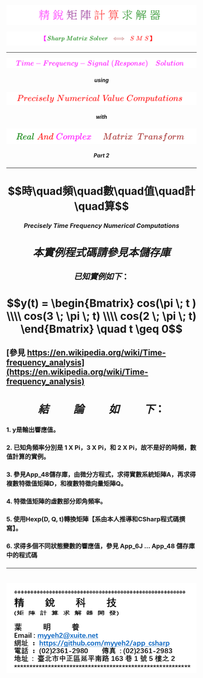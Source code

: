 <!--     範例 App_50        -->

### 
<!--                 
# \[{  \color{Fuchsia}精\;銳\; \color{Purple}矩\;陣\;  \color{Red}計\;算\; \color{Green} 求\;解\;器  }\] 
-->  
![](Images/11-10-01.png) 


<!--         
#### \[{  \color{Fuchsia} 【 \color{Green}  Sharp \; Matrix \; Solver \;  \color{Brown} \iff  \;  \color{Red} S\;M\;S】 }\]  
-->  
![](Images/11-10-02.png)  

---

<!--   
## \[{ \color{Fuchsia} Time-Frequency-Signal \;(Response) \quad Solution  }\] 
-->
![](Images/11-30-01.png)    

 
<!--     ##### \[ using \]   -->
<!--  ![](Images/11-30-07.png)  -->   
##### $$using$$

<!--   
## \[  \color{Red} Precisely \; Numerical \; Value \; Computations  \]  
-->  
![](Images/11-30-02.png) 

  
<!--     ##### \[ with \]   -->   
<!--    ![](Images/11-30-08.png)   -->   
##### $$with$$

<!--   
## \[{ \color{Green} Real \; \color{Red} And \; \color{magenta} Complex \quad \; \color{Brown} Matrix \;\; Transform  }\] 
-->
![](Images/11-30-03.png)  

  
<!--         ##### \[ Part \; 1 \]    -->   
<!--    ![](Images/11-30-09.png)     -->   
##### $$Part \; 2$$

####

---  

# $$時\quad頻\quad數\quad值\quad計\quad算$$   

### $$Precisely \; Time \; Frequency \; Numerical \; Computations$$  


<!--      
#########################################################

#  $ 微分方程式 : $

### $$ M(t) \times \ddot{y}_h(t) + C(t) \times \dot{y}_h(t) + K(t) \times y_h(t) = d_h $$  

## $$ 由齊次微分方程式，得到\quad \ddot{y}_h(t)、\dot{y}_h(t)、y_h(t) $$  

### $$ M(t) \times \ddot{y}_p(t) + C(t) \times \dot{y}_p(t) + K(t) \times y_p(t) = f(t) $$  

## $$ 由非齊次微分方程式，得到\quad \ddot{y}_p(t)、\dot{y}_p(t)、y_p(t) $$   

## $通解 ：$ 

##  $$\begin{bmatrix}\dot{y}(t)\\y(t)\end{bmatrix} =\begin{bmatrix}\dot{y}_h(t)\\y_h(t)\end{bmatrix} + \begin{bmatrix}\dot{y}_p(t)\\y_p(t)\end{bmatrix}$$

---  

>  ***空間多自由度、且多階的時間函數、齊次微分方程式：M(t) * yh''(t) + C(t) * yh'(t) + K(t) * yh(t) = dh，使用友矩陣(Companion Matrix)的方法，求得系統或狀態矩陣 A(t)，再求得 A(t) * Q(t) = Q(t) * D(t)，其中Q（t）是特徵向量矩陣，D（t）是特徵值矩陣，稱此法為實數與複數矩陣轉換（ Real And Complex Matrix Transform ），本求解法可對應於 Laplace、 Fourier、 Z Transform 或是捲積積分法等等。隨時間變化的角頻率（$\omega$）是系統矩陣 A（t）之複數特徵值的虛數值，隨時間變化的模態，是系統矩陣 A（t）的特徵向量。D（t）和Q（t）為系統的潛在特性，並在系統受到外力時，才會顯現出來。若要求得系統的訊號響應值[Signal Response]，應由實際量測的初始值或是邊界值，求得複數係數向量$d_h$，再依據如下推導的公式求得。有關初始值和邊界值分別參見App_6J和App_6M儲存庫，而相關的推導公式如右，$\begin{bmatrix}y_h'(t)\\y_h(t)\end{bmatrix} = H_{exp}(D,Q,t) \times d_h$，其中$D$為複數特徵值矩陣，$Q$為複數特徵向量矩陣（模態），$Q_i$為$Q$之逆矩陣，$Hexp(D, Q, t)$和$d_h$分別爲複數矩陣和複數向量。***   

#  $$實 \quad 例 \quad 計 \quad 算 \quad : $$

### $$詳細的【CSharp】程式碼和輸出圖表，請參考本儲存庫中的檔案$$ 

##

$ \color{red} M(t) = \begin{bmatrix} 19 & -1.5 & -2+13.3\times sin(0.85 \times t) \\ -1 & 15 & 0 \\ -10-2.7 \times cos(1.3 \times t) & -3 & 27 \end{bmatrix}$  
 
###

$ \color{red} K(t) = \begin{bmatrix} 60 & -8 & -2-332 \times sin(1.37 \times t) \\ -16 & 180 & -120 \\ -20 & -100+579 \times cos(0.24 \times t) & 300 \end{bmatrix}$

###

$ \color{red} C(t) = \begin{bmatrix} 35 & -1-13.2 \times sin(0.35 \times t) & -0.5 \\ -1.5 & 40 & -1.5 \\-1.2+22.5 \times cos(1.95 \times t) & -1.5 & 75 \end{bmatrix} $

#    

### $A(t) = \begin{bmatrix} -M_i(t) \times C(t) & -M_i(t) \times K(t) \\ I & O \end{bmatrix}$

###  $A(t) \times Q(t) = Q(t) \times D(t) \quad  => \quad A(t) = Q(t) \times D(t) \times Q_i(t)$  

### $ \begin{bmatrix} \ddot{y}_h(t) \\ \dot{y}_h(t) \end{bmatrix} = A(t) \times \begin{bmatrix} \dot{y}_h(t) \\ y_h(t) \end{bmatrix} $

### $ \begin{bmatrix} \dot{y}_h(t) \\ y_h(t) \end{bmatrix} = H_{exp}(D, Q, t)  \times d $

### $ \begin{bmatrix} \dot{y}(t) \\ y(t) \end{bmatrix} = \begin{bmatrix} \dot{y}_h(t) \\ y_h(t) \end{bmatrix} + \begin{bmatrix} \dot{y}_p(t) \\ y_p(t) \end{bmatrix} $

##  

--- 

# 本人初淺的見解如下 ： 

### **時頻數值計算，因爲每一段時間（可能是一秒或是千分之一秒或是百萬之一秒），系統都在變動，也就是相對的頻率都在變動。** 

### **實際時頻數值計算，必須使用程式碼，才有可能計算出來，使用手算幾乎不可能。**  

### **分析（Analysis）包含轉換（Transform）是方法的闡釋，但最後的目標應是實際精確的數值計算結果。**

###  **動態系統的數值計算，輸入的數據應是實數，輸出的結果也應該是實數，要得到【精確的數值】，中間的運算過程，可能必須使用複數矩陣的計算，此部分也是使人產生困惑的地方，故【從古至今，複數矩陣的數學理論，似乎無法處理此問題，唯有使用程式碼，並作實際的計算來解決】。** 

##

---  

#####################################################################################
-->


# $$本實例程式碼請參見本儲存庫$$ 

## $$已知實例如下 ：$$

# $$y(t) = \begin{Bmatrix} cos(\pi \; t ) \\\\ cos(3 \; \pi \; t) \\\\ cos(2 \; \pi \; t) \end{Bmatrix} \quad t \geq 0$$ 

##  [參見 https://en.wikipedia.org/wiki/Time-frequency_analysis](https://en.wikipedia.org/wiki/Time-frequency_analysis)  

## 

# $$結 \qquad 論 \qquad 如 \qquad 下 ：$$

### **1. y是輸出響應值。** 

### **2. 已知角頻率分別是 1 X Pi，3 X Pi，和 2 X Pi，故不是好的時頻，數值計算的實例。**

### **3. 參見App_48儲存庫，由微分方程式，求得實數系統矩陣A，再求得複數特徵值矩陣D，和複數特徵向量矩陣Q。**  

### **4. 特徵值矩陣的虛數部分即角頻率。**  

### **5. 使用Hexp(D, Q, t)轉換矩陣【系由本人推導和CSharp程式碼撰寫】。**

### **6. 求得多個不同狀態變數的響應值，參見 App_6J ... App_48 儲存庫中的程式碼**


###  

---  

#

![](Images/name_card.png)  

##
##
